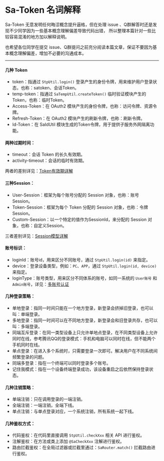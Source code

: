 # Sa-Token 名词解释 

Sa-Token 无意发明任何晦涩概念提升逼格，但在处理 issue 、Q群解答时还是发现不少同学因为一些基本概念理解偏差导致代码出错，
所以整理本篇针对一些比较容易混淆的地方加以解释说明。

也希望各位同学在提交 issue、Q群提问之前充分阅读本篇文章，保证不要因为基本概念理解偏差，增加不必要的沟通成本。


--- 

#### 几种 Token
- token：指通过 `StpUtil.login()` 登录产生的身份令牌，用来维护用户登录状态，也称：satoken、会话Token。 
- temp-token：指通过 `SaTempUtil.createToken()` 临时验证模块产生的Token，也称：临时Token。
- Access-Token：在 OAuth2 模块产生的身份令牌，也称：访问令牌、资源令牌。
- Refresh-Token：在 OAuth2 模块产生的刷新令牌，也称：刷新令牌。
- Id-Token：在 SaIdUtil 模块生成的Token令牌，用于提供子服务外网隔离功能。


#### 两种过期时间：
- timeout：会话 Token 的长久有效期。
- activity-timeout：会话的临时有效期。

两者的差别详见：[Token有效期详解](/fun/token-timeout)


#### 三种Session：
- User-Session：框架为每个账号分配的 Session 对象，也称：账号Session。 
- Token-Session：框架为每个 Token 分配的 Session 对象，也称：令牌Session。 
- Custom-Session：以一个特定的值作为SessionId，来分配的 Session 对象，也称：自定义Session。

三者差别详见：[Session模型详解](/fun/session-model)


#### 账号标识：
- loginId：账号id，用来区分不同账号，通过 `StpUtil.login(id)` 来指定。
- device：登录设备类型，例如：`PC`、`APP`，通过 `StpUtil.login(id, device)` 来指定。
- loginType：账号类型，用来区分不同体系的账号，如同一系统的 `User账号` 和 `Admin账号`，详见：[多账号认证](/up/many-account) 


#### 几种登录策略：
- 单地登录：指同一时间只能在一个地方登录，新登录会挤掉旧登录，也可以叫：单端登录。
- 多地登录：指同一时间可以在不同地方登录，新登录会和旧登录共存，也可以叫：多端登录。
- 同端互斥登录：在同一类型设备上只允许单地点登录，在不同类型设备上允许同时在线，参考腾讯QQ的登录模式：手机和电脑可以同时在线，但不能两个手机同时在线。
- 单点登录：在进入多个系统时，只需要登录一次即可。解决用户在不同系统间频繁登录的问题。
- 同端多登录：指在一个终端可以同时登录多个账号。
- 记住我模式：指在一个设备终端登录成功，该设备重启之后依然保持登录状态。


#### 几种注销策略：
- 单端注销：只在调用登录的一端注销。
- 全端注销：一端注销，全端下线。
- 单点注销：与单点登录对应，一个系统注销，所有系统一起下线。


#### 几种鉴权方式：
- 代码鉴权：在代码里直接调用 `StpUtil.checkXxx` 相关 API 进行鉴权。
- 注解鉴权：在方法或类上添加 `@SaCheckXxx` 注解进行鉴权。
- 路由拦截鉴权：在全局过滤器或拦截里通过：`SaRouter.match()` 拦截路由进行鉴权。





